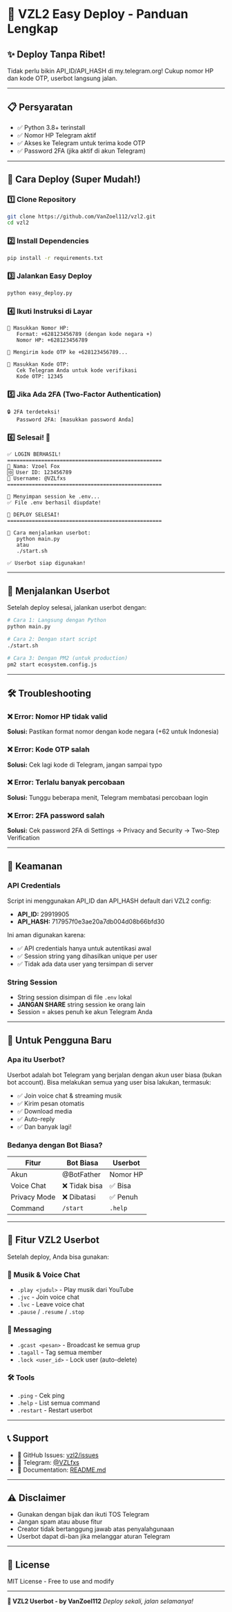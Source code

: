 # 🚀 VZL2 Easy Deploy - Panduan Lengkap

## ✨ Deploy Tanpa Ribet!

Tidak perlu bikin API_ID/API_HASH di my.telegram.org!
Cukup nomor HP dan kode OTP, userbot langsung jalan.

---

## 📋 Persyaratan

- ✅ Python 3.8+ terinstall
- ✅ Nomor HP Telegram aktif
- ✅ Akses ke Telegram untuk terima kode OTP
- ✅ Password 2FA (jika aktif di akun Telegram)

---

## 🎯 Cara Deploy (Super Mudah!)

### 1️⃣ Clone Repository

```bash
git clone https://github.com/VanZoel112/vzl2.git
cd vzl2
```

### 2️⃣ Install Dependencies

```bash
pip install -r requirements.txt
```

### 3️⃣ Jalankan Easy Deploy

```bash
python easy_deploy.py
```

### 4️⃣ Ikuti Instruksi di Layar

```
📱 Masukkan Nomor HP:
   Format: +628123456789 (dengan kode negara +)
   Nomor HP: +628123456789

📨 Mengirim kode OTP ke +628123456789...

🔢 Masukkan Kode OTP:
   Cek Telegram Anda untuk kode verifikasi
   Kode OTP: 12345
```

### 5️⃣ Jika Ada 2FA (Two-Factor Authentication)

```
🔒 2FA terdeteksi!
   Password 2FA: [masukkan password Anda]
```

### 6️⃣ Selesai! 🎉

```
✅ LOGIN BERHASIL!
==================================================
👤 Nama: Vzoel Fox
🆔 User ID: 123456789
📱 Username: @VZLfxs
==================================================

💾 Menyimpan session ke .env...
✅ File .env berhasil diupdate!

🎉 DEPLOY SELESAI!
==================================================

🚀 Cara menjalankan userbot:
   python main.py
   atau
   ./start.sh

✅ Userbot siap digunakan!
```

---

## 🔧 Menjalankan Userbot

Setelah deploy selesai, jalankan userbot dengan:

```bash
# Cara 1: Langsung dengan Python
python main.py

# Cara 2: Dengan start script
./start.sh

# Cara 3: Dengan PM2 (untuk production)
pm2 start ecosystem.config.js
```

---

## 🛠️ Troubleshooting

### ❌ Error: Nomor HP tidak valid
**Solusi:** Pastikan format nomor dengan kode negara (+62 untuk Indonesia)

### ❌ Error: Kode OTP salah
**Solusi:** Cek lagi kode di Telegram, jangan sampai typo

### ❌ Error: Terlalu banyak percobaan
**Solusi:** Tunggu beberapa menit, Telegram membatasi percobaan login

### ❌ Error: 2FA password salah
**Solusi:** Cek password 2FA di Settings → Privacy and Security → Two-Step Verification

---

## 🔐 Keamanan

### API Credentials
Script ini menggunakan API_ID dan API_HASH default dari VZL2 config:
- **API_ID:** 29919905
- **API_HASH:** 717957f0e3ae20a7db004d08b66bfd30

Ini aman digunakan karena:
- ✅ API credentials hanya untuk autentikasi awal
- ✅ Session string yang dihasilkan unique per user
- ✅ Tidak ada data user yang tersimpan di server

### String Session
- String session disimpan di file `.env` lokal
- **JANGAN SHARE** string session ke orang lain
- Session = akses penuh ke akun Telegram Anda

---

## 📱 Untuk Pengguna Baru

### Apa itu Userbot?
Userbot adalah bot Telegram yang berjalan dengan akun user biasa (bukan bot account). Bisa melakukan semua yang user bisa lakukan, termasuk:
- ✅ Join voice chat & streaming musik
- ✅ Kirim pesan otomatis
- ✅ Download media
- ✅ Auto-reply
- ✅ Dan banyak lagi!

### Bedanya dengan Bot Biasa?
| Fitur | Bot Biasa | Userbot |
|-------|-----------|---------|
| Akun | @BotFather | Nomor HP |
| Voice Chat | ❌ Tidak bisa | ✅ Bisa |
| Privacy Mode | ❌ Dibatasi | ✅ Penuh |
| Command | `/start` | `.help` |

---

## 🎯 Fitur VZL2 Userbot

Setelah deploy, Anda bisa gunakan:

### 🎵 Musik & Voice Chat
- `.play <judul>` - Play musik dari YouTube
- `.jvc` - Join voice chat
- `.lvc` - Leave voice chat
- `.pause` / `.resume` / `.stop`

### 💬 Messaging
- `.gcast <pesan>` - Broadcast ke semua grup
- `.tagall` - Tag semua member
- `.lock <user_id>` - Lock user (auto-delete)

### 🛠️ Tools
- `.ping` - Cek ping
- `.help` - List semua command
- `.restart` - Restart userbot

---

## 📞 Support

- 📧 GitHub Issues: [vzl2/issues](https://github.com/VanZoel112/vzl2/issues)
- 💬 Telegram: [@VZLfxs](https://t.me/VZLfxs)
- 📖 Documentation: [README.md](README.md)

---

## ⚠️ Disclaimer

- Gunakan dengan bijak dan ikuti TOS Telegram
- Jangan spam atau abuse fitur
- Creator tidak bertanggung jawab atas penyalahgunaan
- Userbot dapat di-ban jika melanggar aturan Telegram

---

## 📝 License

MIT License - Free to use and modify

---

**🦊 VZL2 Userbot - by VanZoel112**
*Deploy sekali, jalan selamanya!*
